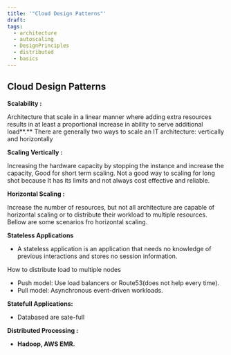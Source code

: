 ```yaml
---
title: '"Cloud Design Patterns"'
draft: 
tags:
  - architecture
  - autoscaling
  - DesignPrinciples
  - distributed
  - basics
---
```


## **Cloud Design Patterns**

  

**Scalability :** 

Architecture that scale in a linear manner where adding extra resources results in at least a proportional increase in ability to serve additional load**.** There are generally two ways to scale an IT architecture: vertically and horizontally

  

**Scaling Vertically :**  

Increasing the hardware capacity by stopping the instance and increase the capacity, Good for short term scaling. Not a good way to scaling for long shot because It has its limits and not always cost effective and reliable. 

  

**Horizontal Scaling :**

Increase the number of resources, but not all architecture are capable of horizontal scaling or to distribute their workload to multiple resources. Bellow are some scenarios fro horizontal scaling. 

  

**Stateless Applications**

- A stateless application is an application that needs no knowledge of previous interactions and stores no session information. 

How to distribute load to multiple nodes

- Push model: Use load balancers or Route53(does not help every time).
- Pull model: Asynchronous event-driven workloads.

**Statefull Applications:** 

- Databased are sate-full

**Distributed Processing :** 

- **Hadoop, AWS EMR.**